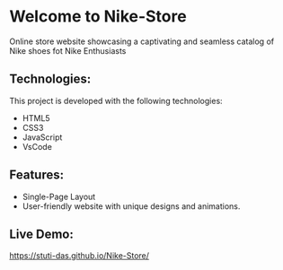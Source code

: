 # Welcome to Nike-Store
Online store website showcasing a captivating and seamless catalog of Nike shoes fot Nike Enthusiasts
## Technologies:
This project is developed with the following technologies:
+ HTML5
+ CSS3
+ JavaScript
+ VsCode
## Features:
+ Single-Page Layout
+ User-friendly website with unique designs and animations.
## Live Demo:
https://stuti-das.github.io/Nike-Store/
